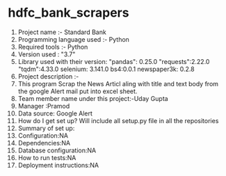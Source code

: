 # hdfc_bank_scrapers
1.	Project name :-  Standard Bank
2.	Programming language used :-  Python
3.	Required tools :- Python
4.	Version used :  "3.7"
5.	Library used with their version:
              "pandas": 0.25.0
              "requests":2.22.0
              "tqdm":4.33.0
              selenium: 3.141.0
              bs4:0.0.1
              newspaper3k: 0.2.8
6.	Project description :-
1.	This program Scrap the News Articl aling with title and text body from the google Alert mail put into excel sheet.
7.	Team member name under this project:-Uday Gupta
8.	Manager :Pramod
9.	Data source:  Google Alert
10.	How do I get set up?
Will include all setup.py file in all the repositories
1.	Summary of set up:
2.	Configuration:NA
3.	 Dependencies:NA
4.	 Database configuration:NA
5.	 How to run tests:NA
6.	 Deployment instructions:NA
